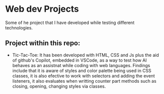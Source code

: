 # Web dev Projects

Some of he project that I have developed while testing different technologies.

## Project within this repo:

- Tic-Tac-Toe:
  It has been developed with HTML, CSS and Js plus the aid of github's Copilot, embedded in VSCode, as a way to test how AI behaves as an assistnat while coding with web languages.
  Findings include that it is aware of styles and color palette being used in CSS classes, it is also efective to work with selectors and adding the event listeners, it also evaluates when writting counter part methods such as closing, opening, changing styles via classes.
